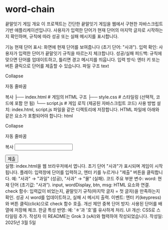 # word-chain
끝말잇기 게임
개요
이 프로젝트는 간단한 끝말잇기 게임을 웹에서 구현한 자바스크립트 기반 애플리케이션입니다. 사용자가 입력한 단어가 현재 단어의 마지막 글자로 시작하는지 확인하며, 규칙에 따라 성공 또는 실패 메시지를 표시합니다.

기능
현재 단어 표시: 화면에 현재 단어를 보여줍니다 (초기 단어: "사과").
입력 확인: 사용자가 입력한 단어가 끝말잇기 규칙을 따르는지 체크합니다.
성공/실패 피드백: 규칙에 맞으면 단어를 업데이트하고, 틀리면 경고 메시지를 띄웁니다.
입력 방식: 엔터 키 또는 버튼 클릭으로 단어를 제출할 수 있습니다.
파일 구조
text

Collapse

자동 줄바꿈

복사
├── index.html       # 게임의 HTML 구조
├── style.css        # 스타일링 (선택적, 코드에 포함 안 됨)
└── script.js        # 게임 로직 (제공된 자바스크립트 코드)
사용 방법
설치:
index.html, script.js 파일을 같은 디렉토리에 저장합니다.
HTML 파일에 아래와 같은 요소가 포함되어야 합니다:
html

Collapse

자동 줄바꿈

복사
<input class="userInput" type="text">
<div class="currentWord"></div>
<button class="submitButton">제출</button>
<div class="message"></div>
실행:
index.html을 웹 브라우저에서 엽니다.
초기 단어 "사과"가 표시되며 게임이 시작됩니다.
플레이:
입력창에 단어를 입력하고, 엔터 키를 누르거나 "제출" 버튼을 클릭합니다.
예: "사과" → "과일" (성공), "사과" → "물" (실패).
코드 주요 부분
변수:
word: 현재 단어 (초기값: "사과").
input, wordDisplay, btn, msg: HTML 요소와 연결.
check 함수:
입력값이 비었는지, 끝말잇기 규칙(마지막 글자 = 첫 글자)을 만족하는지 확인.
성공 시 word를 업데이트하고, 실패 시 메시지 출력.
이벤트:
엔터 키(keypress)와 버튼 클릭(click)으로 check 함수 호출.
개선 제안
중복 단어 방지: 사용된 단어를 배열에 저장해 체크.
한글 특성 반영: 예: 'ㅎ'과 '호'를 유사하게 처리.
UI 개선: CSS로 스타일링 추가.
작성자
이 README는 Grok 3 (xAI)와 협력하여 작성되었습니다.
작성일: 2025년 3월 5일
